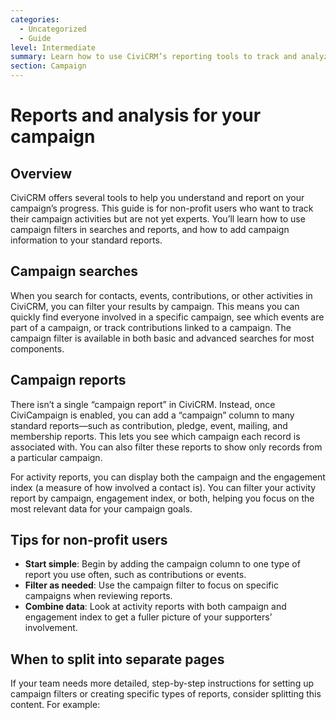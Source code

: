 ```yaml
---
categories:
  - Uncategorized
  - Guide
level: Intermediate
summary: Learn how to use CiviCRM’s reporting tools to track and analyze your campaign activities.
section: Campaign
---
```


# Reports and analysis for your campaign

## Overview

CiviCRM offers several tools to help you understand and report on your campaign’s progress. This guide is for non-profit users who want to track their campaign activities but are not yet experts. You’ll learn how to use campaign filters in searches and reports, and how to add campaign information to your standard reports.

## Campaign searches

When you search for contacts, events, contributions, or other activities in CiviCRM, you can filter your results by campaign. This means you can quickly find everyone involved in a specific campaign, see which events are part of a campaign, or track contributions linked to a campaign. The campaign filter is available in both basic and advanced searches for most components.

## Campaign reports

There isn’t a single “campaign report” in CiviCRM. Instead, once CiviCampaign is enabled, you can add a “campaign” column to many standard reports—such as contribution, pledge, event, mailing, and membership reports. This lets you see which campaign each record is associated with. You can also filter these reports to show only records from a particular campaign.

For activity reports, you can display both the campaign and the engagement index (a measure of how involved a contact is). You can filter your activity report by campaign, engagement index, or both, helping you focus on the most relevant data for your campaign goals.

## Tips for non-profit users

- **Start simple**: Begin by adding the campaign column to one type of report you use often, such as contributions or events.
- **Filter as needed**: Use the campaign filter to focus on specific campaigns when reviewing reports.
- **Combine data**: Look at activity reports with both campaign and engagement index to get a fuller picture of your supporters’ involvement.

## When to split into separate pages

If your team needs more detailed, step-by-step instructions for setting up campaign filters or creating specific types of reports, consider splitting this content. For example:
